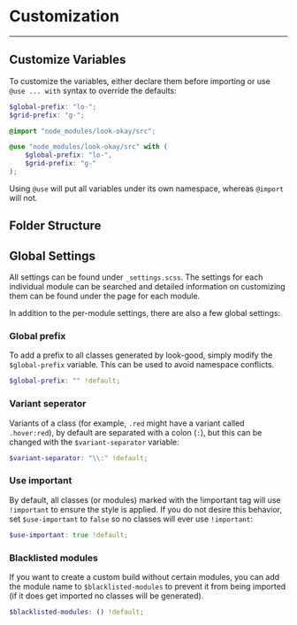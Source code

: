 # **Customization**

---

## Customize Variables

To customize the variables, either declare them before importing or use `@use ... with` syntax to override the defaults:

```scss
$global-prefix: "lo-";
$grid-prefix: "g-";

@import "node_modules/look-okay/src";
```

```scss
@use "node_modules/look-okay/src" with (
    $global-prefix: "lo-",
    $grid-prefix: "g-"
);
```

<div class="warn">
Using <code>@use</code> will put all variables under its own namespace, whereas <code>@import</code> will not.
</div>


## Folder Structure


## Global Settings

All settings can be found under `_settings.scss`. The settings for each individual module can be searched and detailed information 
on customizing them can be found under the page for each module.

In addition to the per-module settings, there are also a few global settings:


### Global prefix

To add a prefix to all classes generated by look-good, simply modify the `$global-prefix` variable. This can be used to avoid namespace 
conflicts.

```scss
$global-prefix: "" !default; 
```

### Variant seperator

Variants of a class (for example, `.red` might have a variant called `.hover:red`), by default are separated with a colon (`:`), but this can be changed with the `$variant-separator` variable:

```scss
$variant-separator: "\\:" !default;
```


### Use important

By default, all classes (or modules) marked with the <span class="important-badge">!important</span> tag will use 
`!important` to ensure the style is applied. If you do not desire this behavior, set `$use-important` to `false` so no 
classes will ever use `!important`:

```scss
$use-important: true !default;
```


### Blacklisted modules

If you want to create a custom build without certain modules, you can add the module name to `$blacklisted-modules` to prevent it 
from being imported (if it does get imported no classes will be generated).

```scss
$blacklisted-modules: () !default;
```
